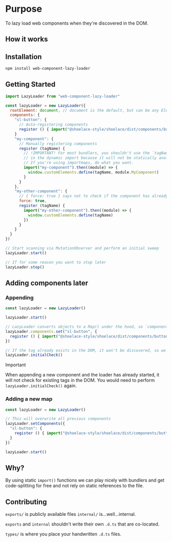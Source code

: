 # Purpose

To lazy load web components when they're discovered in the DOM.

## How it works



## Installation

```bash
npm install web-component-lazy-loader
```

## Getting Started

```js
import LazyLoader from "web-component-lazy-loader"

const lazyLoader = new LazyLoader({
  rootElement: document, // document is the default, but can be any Element or ShadowRoot
  components: {
    "sl-button": {
      // Auto-registering components
      register () { import("@shoelace-style/shoelace/dist/components/button/button.js") }
    }
    "my-component": {
      // Manually registering components
      register (tagName) {
        // !IMPORTANT! For most bundlers, you shouldn't use the `tagName` parameter
        // in the dynamic import because it will not be statically analyzable.
        // If you're using importmaps, do what you want.
        import("my-component").then((module) => {
          window.customElements.define(tagName, module.MyComponent)
        }
      }
    },
    "my-other-component": {
      // { force: true } says not to check if the component has already been registered.
      force: true,
      register (tagName) {
        import("my-other-component").then((module) => {
          window.customElements.define(tagName)
        })
      }
    }
  }
})

// Start scanning via MutationObserver and perform an initial sweep
lazyLoader.start()

// If for some reason you want to stop later
lazyLoader.stop()
```

## Adding components later

### Appending

```js
const lazyLoader = new LazyLoader()

lazyLoader.start()

// LazyLoader converts objects to a Map() under the hood, so `components` is actually a Map()
lazyLoader.components.set("sl-button", {
  register () { import("@shoelace-style/shoelace/dist/components/button/button.js") }
})

// If the tag already exists in the DOM, it won't be discovered, so we need to run the initial sweep again.
lazyLoader.initialCheck()
```

> [!IMPORTANT]
> When appending a new component and the loader has already started, it will not check for existing tags
> in the DOM. You would need to perform `lazyLoader.initialCheck()` again.


### Adding a new map

```js
const lazyLoader = new LazyLoader()

// This will overwrite all previous components
lazyLoader.setComponents({
  "sl-button": {
    register () { import("@shoelace-style/shoelace/dist/components/button/button.js") }
  }
})

lazyLoader.start()
```

## Why?

By using static `import()` functions we can play nicely with bundlers and get code-splitting
for free and not rely on static references to the file.

## Contributing

`exports/` is publicly available files
`internal/` is...well...internal.

`exports` and `internal` shouldn't write their own `.d.ts` that are co-located.

`types/` is where you place your handwritten `.d.ts` files.
